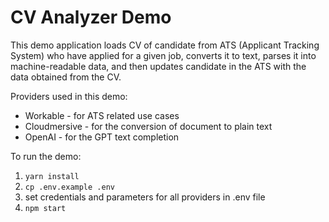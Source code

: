 # CV Analyzer Demo

This demo application loads CV of candidate from ATS (Applicant Tracking System) who have applied for a given job, converts it to text, parses it into machine-readable data, and then updates candidate in the ATS with the data obtained from the CV.

Providers used in this demo:

- Workable - for ATS related use cases
- Cloudmersive - for the conversion of document to plain text
- OpenAI - for the GPT text completion

To run the demo:
1. `yarn install`
2. `cp .env.example .env`
3. set credentials and parameters for all providers in .env file
4. `npm start`
